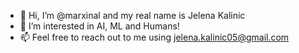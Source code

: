 - 👋 Hi, I’m @marxinal and my real name is Jelena Kalinic
- 👀 I’m interested in AI, ML and Humans! 
- 📫 Feel free to reach out to me using jelena.kalinic05@gmail.com

<!---
marxinal/marxinal is a ✨ special ✨ repository because its `README.md` (this file) appears on your GitHub profile.
You can click the Preview link to take a look at your changes.
--->
